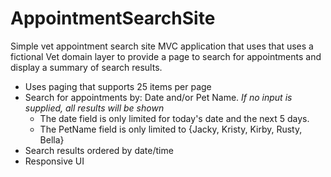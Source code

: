 # AppointmentSearchSite
Simple vet appointment search site MVC application that uses that uses a fictional Vet domain layer to provide a page to search for appointments and display a summary of search results.

- Uses paging that supports 25 items per page
- Search for appointments by: Date and/or Pet Name. *If no input is supplied, all results will be shown*
  - The date field is only limited for today's date and the next 5 days.
  - The PetName field is only limited to {Jacky, Kristy, Kirby, Rusty, Bella}
- Search results ordered by date/time
- Responsive UI
